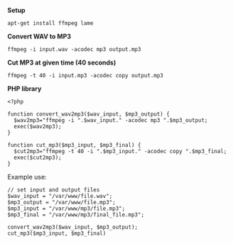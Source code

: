 **Setup**

`apt-get install ffmpeg lame`

**Convert WAV to MP3**

`ffmpeg -i input.wav -acodec mp3 output.mp3`

**Cut MP3 at given time (40 seconds)** 

`ffmpeg -t 40 -i input.mp3 -acodec copy output.mp3`

**PHP library**

```
<?php

function convert_wav2mp3($wav_input, $mp3_output) {
  $wav2mp3="ffmpeg -i ".$wav_input." -acodec mp3 ".$mp3_output;
  exec($wav2mp3);
}

function cut_mp3($mp3_input, $mp3_final) {
  $cut2mp3="ffmpeg -t 40 -i ".$mp3_input." -acodec copy ".$mp3_final;
  exec($cut2mp3);
}
```
Example use:

```
// set input and output files
$wav_input = "/var/www/file.wav";
$mp3_output = "/var/www/file.mp3";
$mp3_input = "/var/www/mp3/file.mp3";
$mp3_final = "/var/www/mp3/final_file.mp3";

convert_wav2mp3($wav_input, $mp3_output);
cut_mp3($mp3_input, $mp3_final)
```
